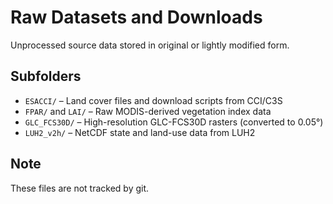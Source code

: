 # Raw Datasets and Downloads

Unprocessed source data stored in original or lightly modified form.

## Subfolders

-   `ESACCI/` – Land cover files and download scripts from CCI/C3S
-   `FPAR/` and `LAI/` – Raw MODIS-derived vegetation index data
-   `GLC_FCS30D/` – High-resolution GLC-FCS30D rasters (converted to 0.05°)
-   `LUH2_v2h/` – NetCDF state and land-use data from LUH2

## Note

These files are not tracked by git.
